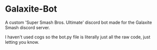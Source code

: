 # Galaxite-Bot

A custom 'Super Smash Bros. Ultimate' discord bot made for the Galaxite Smash discord server. 

I haven't used cogs so the bot.py file is literally just all the raw code, just letting you know.
